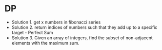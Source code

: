 # DP

* Solution 1. get x numbers in fibonacci series
* Solution 2. return indices of numbers such that they add up to a specific target - Perfect Sum
* Solution 3. Given an array of integers, find the subset of non-adjacent elements with the maximum sum.